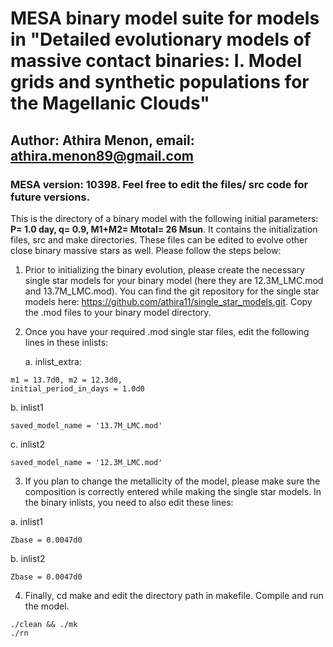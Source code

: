 # MESA binary model suite for models in "Detailed evolutionary models of massive contact binaries: I. Model grids and synthetic populations for the Magellanic Clouds"
## Author: Athira Menon, email: athira.menon89@gmail.com
### **MESA version: 10398**. Feel free to edit the files/ src code for future versions. 

This is the directory of a binary model with the following initial parameters: **P= 1.0 day, q= 0.9, M1+M2= Mtotal= 26 Msun**. 
It contains the initialization files, src  and make directories. These files can be edited to evolve other close binary massive stars as well. Please follow the steps below: 

1. Prior to initializing the binary evolution, please create the necessary single star models for your binary model (here they are 12.3M_LMC.mod and 13.7M_LMC.mod). You can find the git repository for the single star models here: https://github.com/athira11/single_star_models.git. 
Copy the .mod files to your binary model directory.

2. Once you have your required .mod single star files, edit the following lines in these inlists:

   a. inlist_extra: 
  ```
  m1 = 13.7d0, m2 = 12.3d0, 
  initial_period_in_days = 1.0d0
  ```

   b.  inlist1
   ```
   saved_model_name = '13.7M_LMC.mod'
   ```
   c.  inlist2
   ```
   saved_model_name = '12.3M_LMC.mod'
   ```
 
 3. If you plan to change the metallicity of the model, please make sure the composition is correctly entered while making the single star models. In the binary inlists, you need to also edit these lines: 

   a.  inlist1
   ```
   Zbase = 0.0047d0
   ```
   b.  inlist2
   ```
   Zbase = 0.0047d0
   ```   
   
  4. Finally, cd make and edit the directory path in makefile. Compile and run the model. 
```
./clean && ./mk
./rn
```
